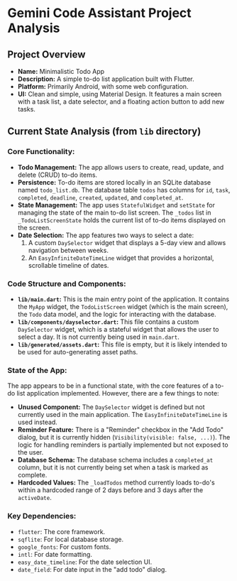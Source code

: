 # Gemini Code Assistant Project Analysis

## Project Overview

*   **Name:** Minimalistic Todo App
*   **Description:** A simple to-do list application built with Flutter.
*   **Platform:** Primarily Android, with some web configuration.
*   **UI:** Clean and simple, using Material Design. It features a main screen with a task list, a date selector, and a floating action button to add new tasks.

## Current State Analysis (from `lib` directory)

### Core Functionality:

*   **Todo Management:** The app allows users to create, read, update, and delete (CRUD) to-do items.
*   **Persistence:** To-do items are stored locally in an SQLite database named `todo_list.db`. The database table `todos` has columns for `id`, `task`, `completed`, `deadline`, `created`, `updated`, and `completed_at`.
*   **State Management:** The app uses `StatefulWidget` and `setState` for managing the state of the main to-do list screen. The `_todos` list in `_TodoListScreenState` holds the current list of to-do items displayed on the screen.
*   **Date Selection:** The app features two ways to select a date:
    1.  A custom `DaySelector` widget that displays a 5-day view and allows navigation between weeks.
    2.  An `EasyInfiniteDateTimeLine` widget that provides a horizontal, scrollable timeline of dates.

### Code Structure and Components:

*   **`lib/main.dart`:** This is the main entry point of the application. It contains the `MyApp` widget, the `TodoListScreen` widget (which is the main screen), the `Todo` data model, and the logic for interacting with the database.
*   **`lib/components/dayselector.dart`:** This file contains a custom `DaySelector` widget, which is a stateful widget that allows the user to select a day. It is not currently being used in `main.dart`.
*   **`lib/generated/assets.dart`:** This file is empty, but it is likely intended to be used for auto-generating asset paths.

### State of the App:

The app appears to be in a functional state, with the core features of a to-do list application implemented. However, there are a few things to note:

*   **Unused Component:** The `DaySelector` widget is defined but not currently used in the main application. The `EasyInfiniteDateTimeLine` is used instead.
*   **Reminder Feature:** There is a "Reminder" checkbox in the "Add Todo" dialog, but it is currently hidden (`Visibility(visible: false, ...)`). The logic for handling reminders is partially implemented but not exposed to the user.
*   **Database Schema:** The database schema includes a `completed_at` column, but it is not currently being set when a task is marked as complete.
*   **Hardcoded Values:** The `_loadTodos` method currently loads to-do's within a hardcoded range of 2 days before and 3 days after the `activeDate`.

### Key Dependencies:

*   `flutter`: The core framework.
*   `sqflite`: For local database storage.
*   `google_fonts`: For custom fonts.
*   `intl`: For date formatting.
*   `easy_date_timeline`: For the date selection UI.
*   `date_field`: For date input in the "add todo" dialog.